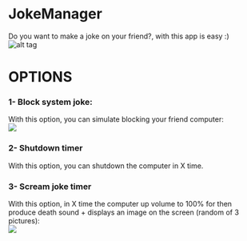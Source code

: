 # JokeManager
Do you want to make a joke on your friend?, with this app is easy :)<br>
![alt tag](http://imgur.com/Dgqgg90.png)

# OPTIONS
<h3>1- Block system joke:</h3>
With this option, you can simulate blocking your friend computer:<br>
<img src="http://imgur.com/YAvcCrQ.gif">

<h3>2- Shutdown timer</h3>
With this option, you can shutdown the computer in X time.<br>

<h3>3- Scream joke timer</h3>
With this option, in X time the computer up volume to 100% for then produce death sound + displays an image on the screen (random of 3 pictures):<br>
<img src="http://imgur.com/CURNYoL.gif">

